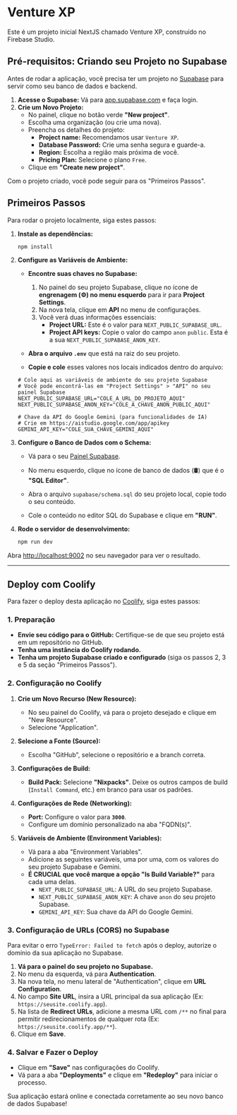 
# Venture XP

Este é um projeto inicial NextJS chamado Venture XP, construído no Firebase Studio.

## Pré-requisitos: Criando seu Projeto no Supabase

Antes de rodar a aplicação, você precisa ter um projeto no [Supabase](https://supabase.com/) para servir como seu banco de dados e backend.

1.  **Acesse o Supabase:** Vá para [app.supabase.com](https://app.supabase.com) e faça login.
2.  **Crie um Novo Projeto:**
    *   No painel, clique no botão verde **"New project"**.
    *   Escolha uma organização (ou crie uma nova).
    *   Preencha os detalhes do projeto:
        *   **Project name:** Recomendamos usar `Venture XP`.
        *   **Database Password:** Crie uma senha segura e guarde-a.
        *   **Region:** Escolha a região mais próxima de você.
        *   **Pricing Plan:** Selecione o plano `Free`.
    *   Clique em **"Create new project"**.

Com o projeto criado, você pode seguir para os "Primeiros Passos".

## Primeiros Passos

Para rodar o projeto localmente, siga estes passos:

1. **Instale as dependências:**
   ```bash
   npm install
   ```

2. **Configure as Variáveis de Ambiente:**
   *   **Encontre suas chaves no Supabase:**
        1.  No painel do seu projeto Supabase, clique no ícone de **engrenagem (⚙️) no menu esquerdo** para ir para **Project Settings**.
        2.  Na nova tela, clique em **API** no menu de configurações.
        3.  Você verá duas informações essenciais:
            *   **Project URL:** Este é o valor para `NEXT_PUBLIC_SUPABASE_URL`.
            *   **Project API keys:** Copie o valor do campo `anon` `public`. Esta é a sua `NEXT_PUBLIC_SUPABASE_ANON_KEY`.
        

   *   **Abra o arquivo `.env`** que está na raiz do seu projeto.
   *   **Copie e cole** esses valores nos locais indicados dentro do arquivo:
     ```env
     # Cole aqui as variáveis de ambiente do seu projeto Supabase
     # Você pode encontrá-las em "Project Settings" > "API" no seu painel Supabase
     NEXT_PUBLIC_SUPABASE_URL="COLE_A_URL_DO_PROJETO_AQUI"
     NEXT_PUBLIC_SUPABASE_ANON_KEY="COLE_A_CHAVE_ANON_PUBLIC_AQUI"

     # Chave da API do Google Gemini (para funcionalidades de IA)
     # Crie em https://aistudio.google.com/app/apikey
     GEMINI_API_KEY="COLE_SUA_CHAVE_GEMINI_AQUI"
     ```

3. **Configure o Banco de Dados com o Schema:**
   * Vá para o seu [Painel Supabase](https://app.supabase.com/).
   * No menu esquerdo, clique no ícone de banco de dados (🛢️) que é o **"SQL Editor"**.
   
   * Abra o arquivo `supabase/schema.sql` do seu projeto local, copie todo o seu conteúdo.
   * Cole o conteúdo no editor SQL do Supabase e clique em **"RUN"**.

4. **Rode o servidor de desenvolvimento:**
   ```bash
   npm run dev
   ```

Abra [http://localhost:9002](http://localhost:9002) no seu navegador para ver o resultado.

---

## Deploy com Coolify

Para fazer o deploy desta aplicação no [Coolify](https://coolify.io/), siga estes passos:

### 1. Preparação

- **Envie seu código para o GitHub:** Certifique-se de que seu projeto está em um repositório no GitHub.
- **Tenha uma instância do Coolify rodando.**
- **Tenha um projeto Supabase criado e configurado** (siga os passos 2, 3 e 5 da seção "Primeiros Passos").

### 2. Configuração no Coolify

1.  **Crie um Novo Recurso (New Resource):**
    *   No seu painel do Coolify, vá para o projeto desejado e clique em "New Resource".
    *   Selecione "Application".

2.  **Selecione a Fonte (Source):**
    *   Escolha "GitHub", selecione o repositório e a branch correta.

3.  **Configurações de Build:**
    *   **Build Pack:** Selecione **"Nixpacks"**. Deixe os outros campos de build (`Install Command`, etc.) em branco para usar os padrões.

4.  **Configurações de Rede (Networking):**
    *   **Port:** Configure o valor para **`3000`**.
    *   Configure um domínio personalizado na aba "FQDN(s)".

5.  **Variáveis de Ambiente (Environment Variables):**
    *   Vá para a aba "Environment Variables".
    *   Adicione as seguintes variáveis, uma por uma, com os valores do seu projeto Supabase e Gemini.
    *   **É CRUCIAL que você marque a opção "Is Build Variable?"** para cada uma delas.
        *   `NEXT_PUBLIC_SUPABASE_URL`: A URL do seu projeto Supabase.
        *   `NEXT_PUBLIC_SUPABASE_ANON_KEY`: A chave `anon` do seu projeto Supabase.
        *   `GEMINI_API_KEY`: Sua chave da API do Google Gemini.

### 3. Configuração de URLs (CORS) no Supabase

Para evitar o erro `TypeError: Failed to fetch` após o deploy, autorize o domínio da sua aplicação no Supabase.

1.  **Vá para o painel do seu projeto no Supabase.**
2.  No menu da esquerda, vá para **Authentication**.
3.  Na nova tela, no menu lateral de "Authentication", clique em **URL Configuration**.
4.  No campo **Site URL**, insira a URL principal da sua aplicação (Ex: `https://seusite.coolify.app`).
5.  Na lista de **Redirect URLs**, adicione a mesma URL com `/**` no final para permitir redirecionamentos de qualquer rota (Ex: `https://seusite.coolify.app/**`).
6.  Clique em **Save**.

### 4. Salvar e Fazer o Deploy

- Clique em **"Save"** nas configurações do Coolify.
- Vá para a aba **"Deployments"** e clique em **"Redeploy"** para iniciar o processo.

Sua aplicação estará online e conectada corretamente ao seu novo banco de dados Supabase!
